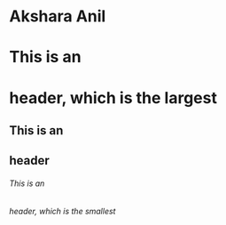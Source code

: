 # Akshara Anil
# This is an <h1> header, which is the largest
## This is an <h2> header
###### This is an <h6> header, which is the smallest
